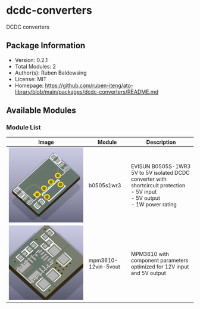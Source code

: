 # dcdc-converters

DCDC converters

## Package Information

- Version: 0.2.1
- Total Modules: 2
- Author(s): Ruben Baldewsing
- License: MIT
- Homepage: https://github.com/ruben-iteng/ato-library/blob/main/packages/dcdc-converters/README.md

## Available Modules

### Module List

| Image | Module | Description |
|-------|--------|-------------|
|![b0505s1wr3](https://github.com/ruben-iteng/ato-library/raw/main/packages/dcdc-converters/assets/b0505s1wr3.png)| b0505s1wr3 | EVISUN B0505S-1WR3 5V to 5V isolated DCDC converter with shortcircuit protection<br>    - 5V input<br>    - 5V output<br>    - 1W power rating |
|![mpm3610-12vin-5vout](https://github.com/ruben-iteng/ato-library/raw/main/packages/dcdc-converters/assets/mpm3610-12vin-5vout.png)| mpm3610-12vin-5vout | MPM3610 with component parameters optimized for 12V input and 5V output |
